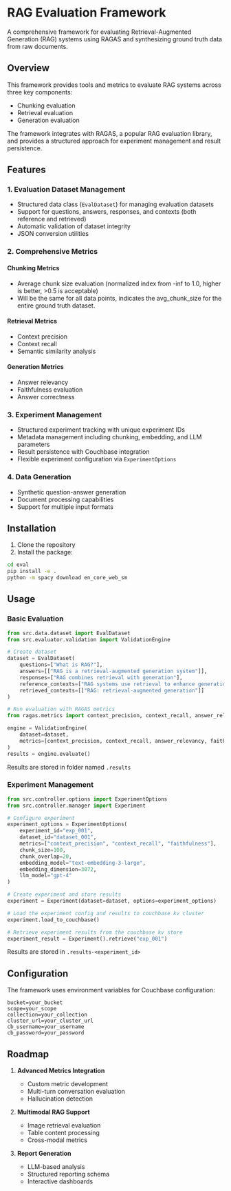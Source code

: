 # RAG Evaluation Framework

A comprehensive framework for evaluating Retrieval-Augmented Generation (RAG) systems using RAGAS and synthesizing ground truth data from raw documents.

## Overview

This framework provides tools and metrics to evaluate RAG systems across three key components:
- Chunking evaluation
- Retrieval evaluation
- Generation evaluation

The framework integrates with RAGAS, a popular RAG evaluation library, and provides a structured approach for experiment management and result persistence.

## Features

### 1. Evaluation Dataset Management
- Structured data class (`EvalDataset`) for managing evaluation datasets
- Support for questions, answers, responses, and contexts (both reference and retrieved)
- Automatic validation of dataset integrity
- JSON conversion utilities

### 2. Comprehensive Metrics

#### Chunking Metrics
- Average chunk size evaluation (normalized index from -inf to 1.0, higher is better, >0.5 is acceptable)
- Will be the same for all data points, indicates the avg_chunk_size for the entire ground truth dataset.

#### Retrieval Metrics
- Context precision
- Context recall
- Semantic similarity analysis

#### Generation Metrics
- Answer relevancy
- Faithfulness evaluation
- Answer correctness

### 3. Experiment Management
- Structured experiment tracking with unique experiment IDs
- Metadata management including chunking, embedding, and LLM parameters
- Result persistence with Couchbase integration
- Flexible experiment configuration via `ExperimentOptions`

### 4. Data Generation
- Synthetic question-answer generation
- Document processing capabilities
- Support for multiple input formats

## Installation

1. Clone the repository
2. Install the package:
```bash
cd eval
pip install -e .
python -m spacy download en_core_web_sm
```

## Usage

### Basic Evaluation

```python
from src.data.dataset import EvalDataset
from src.evaluator.validation import ValidationEngine

# Create dataset
dataset = EvalDataset(
    questions=["What is RAG?"],
    answers=[["RAG is a retrieval-augmented generation system"]],
    responses=["RAG combines retrieval with generation"],
    reference_contexts=["RAG systems use retrieval to enhance generation"],
    retrieved_contexts=[["RAG: retrieval-augmented generation"]]
)

# Run evaluation with RAGAS metrics
from ragas.metrics import context_precision, context_recall, answer_relevancy, faithfulness, answer_correctness

engine = ValidationEngine(
    dataset=dataset,
    metrics=[context_precision, context_recall, answer_relevancy, faithfulness, answer_correctness, avg_chunk_size]
)
results = engine.evaluate()
```
Results are stored in folder named `.results`

### Experiment Management

```python
from src.controller.options import ExperimentOptions
from src.controller.manager import Experiment

# Configure experiment
experiment_options = ExperimentOptions(
    experiment_id="exp_001",
    dataset_id="dataset_001",
    metrics=["context_precision", "context_recall", "faithfulness"],
    chunk_size=100,
    chunk_overlap=20,
    embedding_model="text-embedding-3-large",
    embedding_dimension=3072,
    llm_model="gpt-4"
)

# Create experiment and store results
experiment = Experiment(dataset=dataset, options=experiment_options)

# Load the experiment config and results to couchbase kv cluster
experiment.load_to_couchbase()

# Retrieve experiment results from the couchbase kv store
experiment_result = Experiment().retrieve("exp_001")
```
Results are stored in `.results-<experiment_id>`

## Configuration

The framework uses environment variables for Couchbase configuration:

```env
bucket=your_bucket
scope=your_scope
collection=your_collection
cluster_url=your_cluster_url
cb_username=your_username
cb_password=your_password
```

## Roadmap

1. **Advanced Metrics Integration**
   - Custom metric development
   - Multi-turn conversation evaluation
   - Hallucination detection

2. **Multimodal RAG Support**
   - Image retrieval evaluation
   - Table content processing
   - Cross-modal metrics

3. **Report Generation**
   - LLM-based analysis
   - Structured reporting schema
   - Interactive dashboards